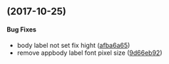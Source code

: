 <a name=""></a>
##  (2017-10-25)


#### Bug Fixes

*   body label not set fix hight ([afba6a65](https://github.com/linuxdeepin/deepin-notifications/commit/afba6a65462464abab4bf6cb3bda86dac7f242c8))
*   remove appbody label font pixel size ([9d66eb92](https://github.com/linuxdeepin/deepin-notifications/commit/9d66eb92d12ec6b5501d15bdc36e7025fcb3adfc))



